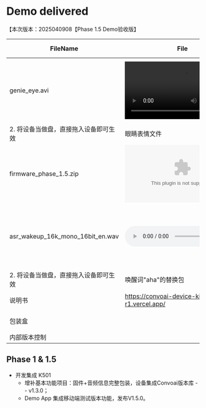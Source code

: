 # Demo delivered

【本次版本：2025040908【Phase 1.5 Demo验收版】

| FileName | File | How to Use | Comments |
|----------|------|------------|----------|
| genie_eye.avi | ![genie_eye.avi](../assets/genie_eye.avi) | 1. 不要重命名，直接使用USB模式（侧边Type CC口）
2. 将设备当做盘，直接拖入设备即可生效 | 眼睛表情文件 |
| firmware_phase_1.5.zip | ![firmware_phase_1.5.zip](../assets/firmware_phase_1.5.zip) | 需要使用Windows电脑进行烧录 | |
| asr_wakeup_16k_mono_16bit_en.wav | ![asr_wakeup_16k_mono_16bit_en.wav](../assets/asr_wakeup_16k_mono_16bit_en.wav) | 1. 不要重命名，直接使用USB模式（侧边Type CC口）
2. 将设备当做盘，直接拖入设备即可生效 | 唤醒词"aha"的替换包 |
| 说明书 | https://convoai-device-kit-r1.vercel.app/ | | 草稿版，20份包装盒 |
| 包装盒 | | | 草稿版，20份包装盒 |
| 内部版本控制 | | | 版本固定 |

## Phase 1 & 1.5
- 开发集成 K501
  - 增补基本功能项目：固件+音频信息完整包装，设备集成Convoai版本库 -- v1.3.0；
  - Demo App 集成移动端测试版本功能，发布V1.5.0。